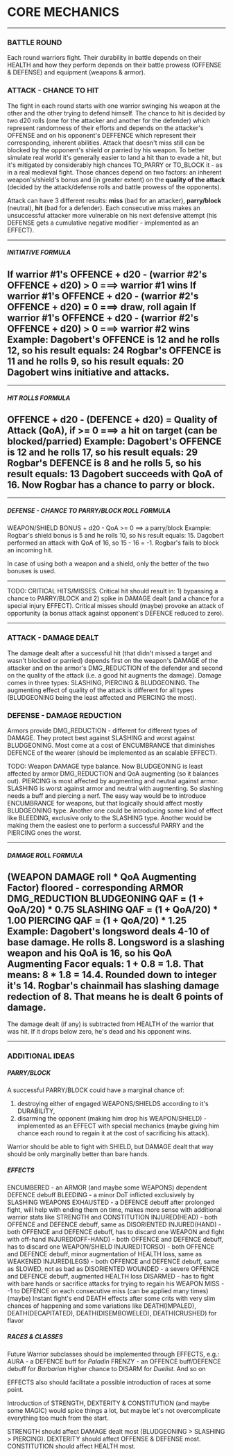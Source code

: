 # CORE MECHANICS
---
### BATTLE ROUND
Each round warriors fight. Their durability in battle depends on their HEALTH and how they perform depends on their battle prowess (OFFENSE & DEFENSE) and equipment (weapons & armor).

### ATTACK - CHANCE TO HIT
The fight in each round starts with one warrior swinging his weapon at the other and the other trying to defend himself. The chance to hit is decided by two d20 rolls (one for the attacker and another for the defender) which represent randomness of their efforts and depends on the attacker's OFFENSE and on his opponent's DEFFENCE which represent their corresponding, inherent abilities. Attack that doesn't miss still can be blocked by the opponent's shield or parried by his weapon. To better simulate real world it's generally easier to land a hit than to evade a hit, but it's mitigated by considerably high chances TO_PARRY or TO_BLOCK it - as in a real medieval fight. Those chances depend on two factors: an inherent weapon's/shield's bonus and (in greater extent) on the **quality of the attack** (decided by the attack/defense rolls and battle prowess of the opponents).

Attack can have 3 different results: **miss** (bad for an attacker), **parry/block** (neutral), **hit** (bad for a defender). Each consecutive miss makes an unsuccessful attacker more vulnerable on his next defensive attempt (his DEFENSE gets a cumulative negative modifier - implemented as an EFFECT).

---
##### INITIATIVE FORMULA
If warrior #1's OFFENCE + d20 - (warrior #2's OFFENCE + d20) > 0 ===> warrior #1 wins
If warrior #1's OFFENCE + d20 - (warrior #2's OFFENCE + d20) = 0 ===> draw, roll again
If warrior #1's OFFENCE + d20 - (warrior #2's OFFENCE + d20) > 0 ===> warrior #2 wins
Example:
Dagobert's OFFENCE is 12 and he rolls 12, so his result equals: 24
Rogbar's OFFENCE is 11 and he rolls 9, so his result equals: 20
Dagobert wins initiative and attacks.
---
---
##### HIT ROLLS FORMULA
OFFENCE + d20 - (DEFENCE + d20) = Quality of Attack (QoA), if >= 0 ===> a hit on target (can be blocked/parried)
Example:
Dagobert's OFFENCE is 12 and he rolls 17, so his result equals: 29
Rogbar's DEFENCE is 8 and he rolls 5, so his result equals: 13
Dagobert succeeds with QoA of 16. Now Rogbar has a chance to parry or block.
---
---
##### DEFENSE - CHANCE TO PARRY/BLOCK ROLL FORMULA
WEAPON/SHIELD BONUS + d20 - QoA >= 0 ==> a parry/block
Example:
Rogbar's shield bonus is 5 and he rolls 10, so his result equals: 15.
Dagobert performed an attack with QoA of 16, so 15 - 16 = -1. Rogbar's fails to block an incoming hit.

In case of using both a weapon and a shield, only the better of the two bonuses is used.

---

TODO: CRITICAL HITS/MISSES. Critical hit should result in: 1) bypassing a chance to PARRY/BLOCK and 2) spike in DAMAGE dealt (and a chance for a special injury EFFECT). Critical misses should (maybe) provoke an attack of opportunity (a bonus attack against opponent's DEFENCE reduced to zero).

---

### ATTACK - DAMAGE DEALT
The damage dealt after a successful hit (that didn't missed a target and wasn't blocked or parried) depends first on the weapon's DAMAGE of the attacker and on the armor's DMG_REDUCTION of the defender and second on the quality of the attack (i.e. a good hit augments the damage). Damage comes in three types: SLASHING, PIERCING & BLUDGEONING. The augmenting effect of quality of the attack is different for all types (BLUDGEONING being the least affected and PIERCING the most).

### DEFENSE - DAMAGE REDUCTION
Armors provide DMG_REDUCTION - different for different types of DAMAGE. They protect best against SLASHING and worst against BLUDGEONING. Most come at a cost of ENCUMBRANCE that diminishes DEFENCE of the wearer (should be implemented as an scalable EFFECT).

TODO: Weapon DAMAGE type balance. Now BLUDGEONING is least affected by armor DMG_REDUCTION and QoA augmenting (so it balances out). PIERCING is most affected by augmenting and neutral against armor. SLASHING is worst against armor and neutral with augmenting. So slashing needs a buff and piercing a nerf. The easy way would be to introduce ENCUMBRANCE for weapons, but that logically should affect mostly BLUDGEONING type. Another one could be introducing some kind of effect like BLEEDING, exclusive only to the SLASHING type. Another would be making them the easiest one to perform a successful PARRY and the PIERCING ones the worst.

---
##### DAMAGE ROLL FORMULA
(WEAPON DAMAGE roll * QoA Augmenting Factor) floored - corresponding ARMOR DMG_REDUCTION
BLUDGEONING QAF = (1 + QoA/20) * 0.75
SLASHING QAF = (1 + QoA/20) * 1.00
PIERCING QAF = (1 + QoA/20) * 1.25
Example:
Dagobert's longsword deals 4-10 of base damage. He rolls 8. Longsword is a slashing weapon and his QoA is 16, so his QoA Augmenting Facor equals: 1 + 0.8 = 1.8. That means: 8 * 1.8 = 14.4. Rounded down to integer it's 14. Rogbar's chainmail has slashing damage redection of 8. That means he is dealt 6 points of damage.
---

The damage dealt (if any) is subtracted from HEALTH of the warrior that was hit. If it drops below zero, he's dead and his opponent wins.

***
### ADDITIONAL IDEAS

##### PARRY/BLOCK
A successful PARRY/BLOCK could have a marginal chance of:
1) destroying either of engaged WEAPONS/SHIELDS according to it's DURABILITY,
2) disarming the opponent (making him drop his WEAPON/SHIELD) - implemented as an EFFECT with special mechanics (maybe giving him chance each round to regain it at the cost of sacrificing his attack).

Warrior should be able to fight with SHIELD, but DAMAGE dealt that way should be only marginally better than bare hands.

##### EFFECTS
ENCUMBERED - an ARMOR (and maybe some WEAPONS) dependent DEFENCE debuff
BLEEDING - a minor DoT inflicted exclusively by SLASHING WEAPONS
EXHAUSTED - a DEFENCE debuff after prolonged fight, will help with ending them on time, makes more sense with additional warrior stats like STRENGTH and CONSTITUTION
INJURED(HEAD) - both OFFENCE and DEFENCE debuff, same as DISORIENTED
INJURED(HAND) - both OFFENCE and DEFENCE debuff, has to discard one WEAPON and fight with off-hand
INJURED(OFF-HAND) - both OFFENCE and DEFENCE debuff, has to discard one WEAPON/SHIELD
INJURED(TORSO) - both OFFENCE and DEFENCE debuff, minor augmentation of HEALTH loss, same as WEAKENED
INJURED(LEGS) - both OFFENCE and DEFENCE debuff, same as SLOWED, not as bad as DISORIENTED
WOUNDED - a severe OFFENCE and DEFENCE debuff, augmented HEALTH loss
DISARMED - has to fight with bare hands or sacrifice attacks for trying to regain his WEAPON
MISS - -1 to DEFENCE on each consecutive miss (can be applied many times)
(maybe) Instant fight's end DEATH effects after some crits with very slim chances of happening and some variations like DEATH(IMPALED), DEATH(DECAPITATED), DEATH(DISEMBOWELED), DEATH(CRUSHED) for flavor

##### RACES & CLASSES
Future Warrior subclasses should be implemented through EFFECTS, e.g.:
AURA - a DEFENCE buff for *Paladin*
FRENZY - an OFFENCE buff/DEFENCE debuff for *Barbarian*
Higher chance to DISARM for *Duelist*. And so on

EFFECTS also should facilitate a possible introduction of races at some point.

Introduction of STRENGTH, DEXTERITY & CONSTITUTION (and maybe some MAGIC) would spice things a lot, but maybe let's not overcomplicate everything too much from the start.

STRENGTH should affect DAMAGE dealt most (BLUDGEONING > SLASHING > PIERCING).
DEXTERITY should affect OFFENSE & DEFENSE most.
CONSTITUTION should affect HEALTH most.
